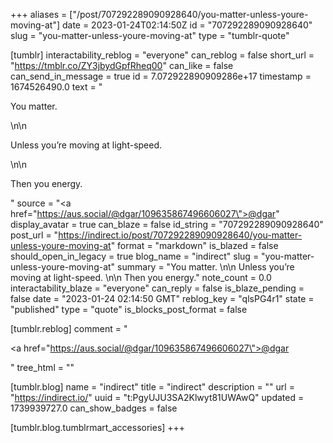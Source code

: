 +++
aliases = ["/post/707292289090928640/you-matter-unless-youre-moving-at"]
date = 2023-01-24T02:14:50Z
id = "707292289090928640"
slug = "you-matter-unless-youre-moving-at"
type = "tumblr-quote"

[tumblr]
interactability_reblog = "everyone"
can_reblog = false
short_url = "https://tmblr.co/ZY3jbydGpfRheq00"
can_like = false
can_send_in_message = true
id = 7.072922890909286e+17
timestamp = 1674526490.0
text = "<p>You matter. </p>\n\n<p>Unless you’re moving at light-speed. </p>\n\n<p>Then you energy.</p>"
source = "<a href=\"https://aus.social/@dgar/109635867496606027\">@dgar</a>"
display_avatar = true
can_blaze = false
id_string = "707292289090928640"
post_url = "https://indirect.io/post/707292289090928640/you-matter-unless-youre-moving-at"
format = "markdown"
is_blazed = false
should_open_in_legacy = true
blog_name = "indirect"
slug = "you-matter-unless-youre-moving-at"
summary = "You matter. \n\n Unless you’re moving at light-speed. \n\n Then you energy."
note_count = 0.0
interactability_blaze = "everyone"
can_reply = false
is_blaze_pending = false
date = "2023-01-24 02:14:50 GMT"
reblog_key = "qlsPG4r1"
state = "published"
type = "quote"
is_blocks_post_format = false

[tumblr.reblog]
comment = "<p><a href=\"https://aus.social/@dgar/109635867496606027\">@dgar</a></p>"
tree_html = ""

[tumblr.blog]
name = "indirect"
title = "indirect"
description = ""
url = "https://indirect.io/"
uuid = "t:PgyUJU3SA2Klwyt81UWAwQ"
updated = 1739939727.0
can_show_badges = false

[tumblr.blog.tumblrmart_accessories]
+++
